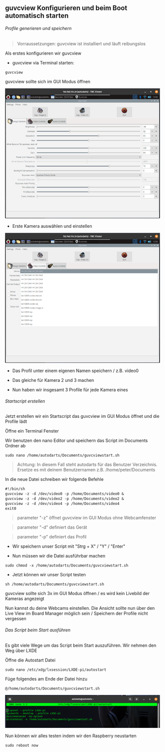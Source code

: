 ## guvcview Konfigurieren und beim Boot automatisch starten

###### Profile generieren und speichern

> Vorraussetzungen:
> guvcview ist installiert und läuft reibungslos

Als erstes konfigurieren wir guvcview

+ guvcview via Terminal starten:

```
guvcview
```

guvcview sollte sich im GUI Modus öffnen

![](https://github.com/SteveMutter/autodarts-Community-Docs/blob/main/source/image11.png)

+ Erste Kamera auswählen und einstellen

![](https://github.com/SteveMutter/autodarts-Community-Docs/blob/main/source/image12.png)

+ Das Profil unter einem eigenen Namen speichern / z.B. video0

+ Das gleiche für Kamera 2 und 3 machen

+ Nun haben wir insgesamt 3 Profile für jede Kamera eines

###### Startscript erstellen

Jetzt erstellen wir ein Startscript das guvcview im GUI Modus öffnet und die Profile lädt

Öffne ein Terminal Fenster


Wir benutzen den nano Editor und speichern das Script im Documents Ordner ab

```
sudo nano /home/autodarts/Documents/guvcviewstart.sh
```
> Achtung: In diesem Fall steht autodarts für das Benutzer Verzeichnis. Ersetze es mit deinem Benutzernamen z.B. /home/peter/Documents

 In die neue Datei schreiben wir folgende Befehle
```
#!/bin/sh
guvcview -z -d /dev/video0 -p /home/Documents/video0 &
guvcview -z -d /dev/video2 -p /home/Documents/video2 &
guvcview -z -d /dev/video4 -p /home/Documents/video4
exit0
```

> parameter "-z" öffnet guvcview im GUI Modus ohne Webcamfenster

> parameter "-d" definiert das Gerät

> parameter "-p" definiert das Profil

+ Wir speichern unser Script mit "Strg + X" / "Y" / "Enter"

+ Nun müssen wir die Datei ausführbar machen
```
sudo chmod -x /home/autodarts/Documents/guvcviewstart.sh
```

+ Jetzt können wir unser Script testen
```
sh /home/autodarts/Documents/guvcviewstart.sh
```

guvcview sollte sich 3x im GUI Modus öffnen / es wird kein Livebild der Kameras angezeigt

Nun kannst du deine Webcams einstellen. Die Ansicht sollte nun über den Live View im Board Manager möglich sein / Speichern der Profile nicht vergessen


###### Das Script beim Start ausführen

Es gibt viele Wege um das Script beim Start auszuführen. Wir nehmen den Weg über LXDE

Öffne die Autostart Datei

```
sudo nano /etc/xdg/lxsession/LXDE-pi/autostart
```

Füge folgendes am Ende der Datei hinzu
```
@/home/autodarts/Documents/guvcviewstart.sh
```

![](https://github.com/SteveMutter/autodarts-Community-Docs/blob/main/source/image13.png)

Nun können wir alles testen indem wir den Raspberry neustarten

```
sudo reboot now
```


